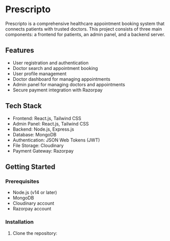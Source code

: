 # Prescripto

Prescripto is a comprehensive healthcare appointment booking system that connects patients with trusted doctors. This project consists of three main components: a frontend for patients, an admin panel, and a backend server.

## Features

- User registration and authentication
- Doctor search and appointment booking
- User profile management
- Doctor dashboard for managing appointments
- Admin panel for managing doctors and appointments
- Secure payment integration with Razorpay

## Tech Stack

- Frontend: React.js, Tailwind CSS
- Admin Panel: React.js, Tailwind CSS
- Backend: Node.js, Express.js
- Database: MongoDB
- Authentication: JSON Web Tokens (JWT)
- File Storage: Cloudinary
- Payment Gateway: Razorpay

## Getting Started

### Prerequisites

- Node.js (v14 or later)
- MongoDB
- Cloudinary account
- Razorpay account

### Installation

1. Clone the repository:
